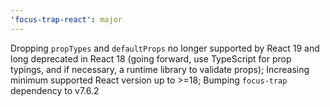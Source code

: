```yaml
---
'focus-trap-react': major
---
```


Dropping `propTypes` and `defaultProps` no longer supported by React 19 and long deprecated in React 18 (going forward, use TypeScript for prop typings, and if necessary, a runtime library to validate props); Increasing minimum supported React version up to >=18; Bumping `focus-trap` dependency to v7.6.2
